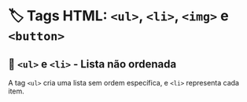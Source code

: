 # 🏷️ Tags HTML: `<ul>`, `<li>`, `<img>` e `<button>`

## 📌 `<ul>` e `<li>` - Lista não ordenada  
A tag `<ul>` cria uma lista sem ordem específica, e `<li>` representa cada item.  